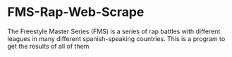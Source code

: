 # FMS-Rap-Web-Scrape
The Freestyle Master Series (FMS) is a series of rap battles with different leagues in many different spanish-speaking countries. This is a program to get the results of all of them
